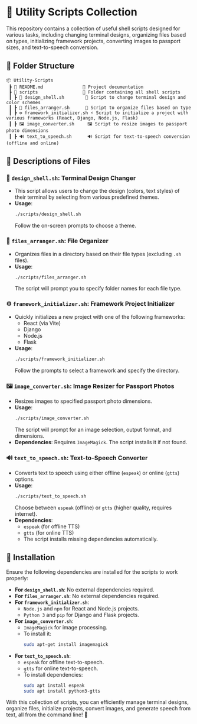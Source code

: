 # 🚀 Utility Scripts Collection

This repository contains a collection of useful shell scripts designed for various tasks, including changing terminal designs, organizing files based on types, initializing framework projects, converting images to passport sizes, and text-to-speech conversion.

## 📂 Folder Structure
```
📦 Utility-Scripts
 ┣ 📜 README.md               📖 Project documentation
 ┣ 📂 scripts                 📁 Folder containing all shell scripts
 ┃ ┣ 🎨 design_shell.sh        🎨 Script to change terminal design and color schemes
 ┃ ┣ 📁 files_arranger.sh      📂 Script to organize files based on type
 ┃ ┣ ⚙️ framework_initializer.sh ⚡ Script to initialize a project with various frameworks (React, Django, Node.js, Flask)
 ┃ ┣ 🖼️ image_converter.sh     🖼️ Script to resize images to passport photo dimensions
 ┃ ┣ 🔊 text_to_speech.sh      🔊 Script for text-to-speech conversion (offline and online)
```

## 📜 Descriptions of Files

### 🎨 `design_shell.sh`: Terminal Design Changer
- This script allows users to change the design (colors, text styles) of their terminal by selecting from various predefined themes.
- **Usage**:
  ```bash
  ./scripts/design_shell.sh
  ```
  Follow the on-screen prompts to choose a theme.

### 📂 `files_arranger.sh`: File Organizer
- Organizes files in a directory based on their file types (excluding `.sh` files).
- **Usage**:
  ```bash
  ./scripts/files_arranger.sh
  ```
  The script will prompt you to specify folder names for each file type.

### ⚙️ `framework_initializer.sh`: Framework Project Initializer
- Quickly initializes a new project with one of the following frameworks:
  - React (via Vite)
  - Django
  - Node.js
  - Flask
- **Usage**:
  ```bash
  ./scripts/framework_initializer.sh
  ```
  Follow the prompts to select a framework and specify the directory.

### 🖼️ `image_converter.sh`: Image Resizer for Passport Photos
- Resizes images to specified passport photo dimensions.
- **Usage**:
  ```bash
  ./scripts/image_converter.sh
  ```
  The script will prompt for an image selection, output format, and dimensions.
- **Dependencies**: Requires `ImageMagick`. The script installs it if not found.

### 🔊 `text_to_speech.sh`: Text-to-Speech Converter
- Converts text to speech using either offline (`espeak`) or online (`gtts`) options.
- **Usage**:
  ```bash
  ./scripts/text_to_speech.sh
  ```
  Choose between `espeak` (offline) or `gtts` (higher quality, requires internet).
- **Dependencies**:
  - `espeak` (for offline TTS)
  - `gtts` (for online TTS)
  - The script installs missing dependencies automatically.

## 🔧 Installation
Ensure the following dependencies are installed for the scripts to work properly:

- **For `design_shell.sh`**: No external dependencies required.
- **For `files_arranger.sh`**: No external dependencies required.
- **For `framework_initializer.sh`**:
  - `Node.js` and `npm` for React and Node.js projects.
  - `Python 3` and `pip` for Django and Flask projects.
- **For `image_converter.sh`**:
  - `ImageMagick` for image processing.
  - To install it:
    ```bash
    sudo apt-get install imagemagick
    ```
- **For `text_to_speech.sh`**:
  - `espeak` for offline text-to-speech.
  - `gtts` for online text-to-speech.
  - To install dependencies:
    ```bash
    sudo apt install espeak
    sudo apt install python3-gtts
    ```

With this collection of scripts, you can efficiently manage terminal designs, organize files, initialize projects, convert images, and generate speech from text, all from the command line! 🚀

